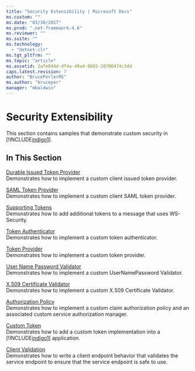 ```yaml
---
title: "Security Extensibility | Microsoft Docs"
ms.custom: ""
ms.date: "03/30/2017"
ms.prod: ".net-framework-4.6"
ms.reviewer: ""
ms.suite: ""
ms.technology: 
  - "dotnet-clr"
ms.tgt_pltfrm: ""
ms.topic: "article"
ms.assetid: 2afe044d-df4a-49a4-9865-38700474c3dd
caps.latest.revision: 7
author: "BrucePerlerMS"
ms.author: "bruceper"
manager: "mbaldwin"
---
```

# Security Extensibility
This section contains samples that demonstrate custom security in [!INCLUDE[indigo1](../../../../includes/indigo1-md.md)].  
  
## In This Section  
 [Durable Issued Token Provider](../../../../docs/framework/wcf/samples/durable-issued-token-provider.md)  
 Demonstrates how to implement a custom client issued token provider.  
  
 [SAML Token Provider](../../../../docs/framework/wcf/samples/saml-token-provider.md)  
 Demonstrates how to implement a custom client SAML token provider.  
  
 [Supporting Tokens](../../../../docs/framework/wcf/samples/supporting-tokens.md)  
 Demonstrates how to add additional tokens to a message that uses WS-Security.  
  
 [Token Authenticator](../../../../docs/framework/wcf/samples/token-authenticator.md)  
 Demonstrates how to implement a custom token authenticator.  
  
 [Token Provider](../../../../docs/framework/wcf/samples/token-provider.md)  
 Demonstrates how to implement a custom token provider.  
  
 [User Name Password Validator](../../../../docs/framework/wcf/samples/user-name-password-validator.md)  
 Demonstrates how to implement a custom UserNamePassword Validator.  
  
 [X.509 Certificate Validator](../../../../docs/framework/wcf/samples/x-509-certificate-validator.md)  
 Demonstrates how to implement a custom X.509 Certificate Validator.  
  
 [Authorization Policy](../../../../docs/framework/wcf/samples/authorization-policy.md)  
 Demonstrates how to implement a custom claim authorization policy and an associated custom service authorization manager.  
  
 [Custom Token](../../../../docs/framework/wcf/samples/custom-token.md)  
 Demonstrates how to add a custom token implementation into a [!INCLUDE[indigo1](../../../../includes/indigo1-md.md)] application.  
  
 [Client Validation](../../../../docs/framework/wcf/samples/client-validation.md)  
 Demonstrates how to write a client endpoint behavior that validates the service endpoint to ensure that the service endpoint is safe to use.